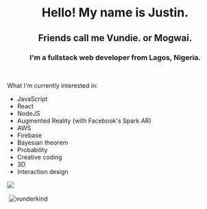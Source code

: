 <h1 align="center">Hello! My name is Justin.</h1>
<h2 align="center">Friends call me Vundie. or Mogwai.</h2>
<h3 align='center'>I'm a fullstack web developer from Lagos, Nigeria.</h3>

<br/>

What I'm currently interested in:

- JavaScript
- React
- NodeJS
- Augmented Reality (with Facebook's Spark AR)
- AWS
- Firebase
- Bayesian theorem
- Probability
- Creative coding
- 3D
- Interaction design

<img src="https://github-profile-trophy.vercel.app/?username=vunderkind&theme=dracula&column=3&margin-w=15&margin-h=15 (https://github.com/ryo-ma/github-profile-trophy)">

<p>&nbsp;<img align="center" src="https://github-readme-stats.vercel.app/api?username=vunderkind&show_icons=true&count_private=true&theme=dark" alt="vunderkind" /></p>

